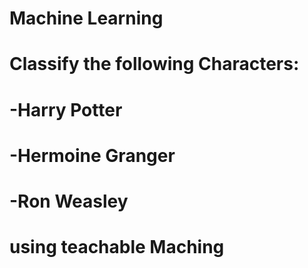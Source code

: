 # Machine Learning
# Classify the following Characters:
#  -Harry Potter
#  -Hermoine Granger
#  -Ron Weasley 
# using teachable Maching
